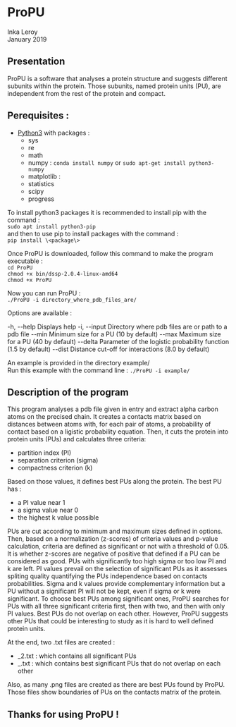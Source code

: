 # ProPU

Inka Leroy  
January 2019
## Presentation

ProPU is a software that analyses a protein structure and suggests different subunits within the protein. Those subunits, named protein units (PU), are independent from the rest of the protein and compact.

## Perequisites :  

* [Python3](https://www.python.org/downloads/) with packages :
  * sys
  * re
  * math
  * numpy : `conda install numpy` or `sudo apt-get install python3-numpy`
  * matplotlib : 
  * statistics
  * scipy
  * progress
  
To install python3 packages it is recommended to install pip with the command :  
  `sudo apt install python3-pip`  
and then to use pip to install packages with the command :  
  `pip install \<package\>`

Once ProPU is downloaded, follow this command to make the program executable :  
  `cd ProPU`  
  `chmod +x bin/dssp-2.0.4-linux-amd64`  
  `chmod +x ProPU`  
  
Now you can run ProPU :  
  `./ProPU -i directory_where_pdb_files_are/`

Options are available :

-h, --help                   Displays help
-i, --input                  Directory where pdb files are or path to a pdb file
--min                        Minimum size for a PU (10 by default)
--max                        Maximum size for a PU (40 by default)
--delta                      Parameter of the logistic probability function (1.5 by default)
--dist                       Distance cut-off for interactions (8.0 by default)

An example is provided in the directory example/  
Run this example with the command line : `./ProPU -i example/`

## Description of the program

This program analyses a pdb file given in entry and extract alpha carbon atoms on the precised chain. It creates a contacts matrix based on distances between atoms with, for each pair of atoms, a probability of contact based on a ligistic probability equation. Then, it cuts the protein into protein units (PUs) and calculates three criteria:
  * partition index (PI)
  * separation criterion (sigma)
  * compactness criterion (k)
  
Based on those values, it defines best PUs along the protein. 
The best PU has :
 * a PI value near 1
 * a sigma value near 0
 * the highest k value possible 

PUs are cut according to minimum and maximum sizes defined in options. Then, based on a normalization (z-scores) of criteria values and p-value calculation, criteria are defined as significant or not with a threshold of 0.05. It is whether z-scores are negative of positive that defined if a PU can be considered as good. PUs with significantly too high sigma or too low PI and k are left.
PI values prevail on the selection of significant PUs as it assesses spliting quality quantifying the PUs independence based on contacts probabilities. Sigma and k values provide complementary information but a PU without a significant PI will not be kept, even if sigma or k were significant. 
To choose best PUs among significant ones, ProPU searches for PUs with all three significant criteria first, then with two, and then with only PI values. Best PUs do not overlap on each other. However, ProPU suggests other PUs that could be interesting to study as it is hard to well defined protein units. 

At the end, two .txt files are created :
* <chain>_<name>2.txt : which contains all significant PUs
* <chain>_<name>.txt : which contains best significant PUs that do not overlap on each other
  
Also, as many .png files are created as there are best PUs found by ProPU. Those files show boundaries of PUs on the contacts matrix of the protein. 

## Thanks for using ProPU !
